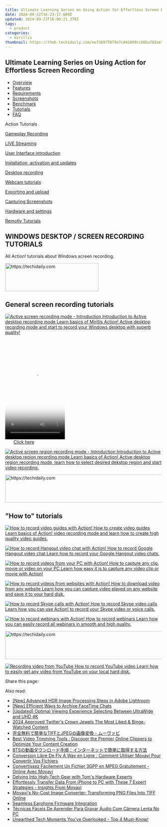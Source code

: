 ```yaml
---
title: Ultimate Learning Series on Using Action for Effortless Screen Recording
date: 2024-09-22T16:23:17.699Z
updated: 2024-09-23T16:00:21.378Z
tags:
  - product
categories:
  - mirillis
thumbnail: https://thmb.techidaily.com/ee736977879e7c042699ccb0ba782ae72fcd626a8089f287da01eef91c5139c9.jpg
---
```


## Ultimate Learning Series on Using Action for Effortless Screen Recording

* [Overview](https://tools.techidaily.com/mirillis/products/)
* [Features](https://tools.techidaily.com/mirillis/products/)
* [Requirements](https://tools.techidaily.com/mirillis/products/)
* [Screenshots](https://tools.techidaily.com/mirillis/products/)
* [Benchmark](https://tools.techidaily.com/mirillis/products/)
* [Tutorials](https://tools.techidaily.com/mirillis/products/)
* [FAQ](https://tools.techidaily.com/mirillis/products/)

Action Tutorials

[Gameplay Recording](https://tools.techidaily.com/mirillis/products/) 

[LIVE Streaming](https://tools.techidaily.com/mirillis/products/) 

[User Interface introduction](https://tools.techidaily.com/mirillis/products/) 

[Installation, activation and updates](https://tools.techidaily.com/mirillis/products/) 

[Desktop recording](https://tools.techidaily.com/mirillis/products/) 

[Webcam tutorials](https://tools.techidaily.com/mirillis/products/) 

[Exporting and upload](https://tools.techidaily.com/mirillis/products/) 

[Capturing Screenshots](https://tools.techidaily.com/mirillis/products/) 

[Hardware and settings](https://tools.techidaily.com/mirillis/products/) 

[Remotly Tutorials](https://remotly.com/tutorials/getting-started-with-remotly-for-windows-pc) 

## WINDOWS DESKTOP / SCREEN RECORDING TUTORIALS

 All Action! tutorials about Windows screen recording. 

<!-- affiliate ads begin -->
<a href="https://aligracehair.sjv.io/c/5597632/2087262/19272" target="_top" id="2087262">
  <img src="//a.impactradius-go.com/display-ad/19272-2087262" border="0" alt="https://techidaily.com" width="300" height="90"/>
</a>
<img height="0" width="0" src="https://aligracehair.sjv.io/i/5597632/2087262/19272" style="position:absolute;visibility:hidden;" border="0" />
<!-- affiliate ads end -->

## General screen recording tutorials

[![Active screen recording mode - Introduction](https://mirillis.com/res/old/gfx/tutorials/thumbnail_active_desktop.jpg) Introduction to Active desktop recording mode Learn basics of Mirillis Action! Active desktop recording mode and start to record your Windows desktop with superb quality!](https://tools.techidaily.com/mirillis/products/) 

<!-- affiliate ads begin -->
<span id="1630055">
					<video width="192" height="320" style="cursor:pointer"
           poster="//a.impactradius-go.com/display-clicktoplayimage/1630055.png"
           onclick="if(!this.playClicked){this.play();this.setAttribute('controls',true);this.playClicked=true;}">
	   <source src="//a.impactradius-go.com/display-ad/18460-1630055">
	   <img src="//a.impactradius-go.com/display-clicktoplayimage/1630055.png" style="border: none; height: 100%; width: 100%; object-fit: contain">
	</video>
	<div style="width:120px;text-align:center"><a href="javascript:window.open(decodeURIComponent('https%3A%2F%2Fcaperobbin.sjv.io%2Fc%2F5597632%2F1630055%2F18460'), '_blank');void(0);">Click here</a></div>
</span>
<img height="0" width="0" src="https://imp.pxf.io/i/5597632/1630055/18460" style="position:absolute;visibility:hidden;" border="0" />
<!-- affiliate ads end -->

[![Active screen region recording mode - Introduction](https://mirillis.com/res/old/gfx/tutorials/thumbnail_active_desktop_region.jpg) Introduction to Active desktop region recording mode Learn basics of Action! Active desktop region recording mode, learn how to select desired dekstop region and start video recording.](https://tools.techidaily.com/mirillis/products/) 

<!-- affiliate ads begin -->
<a href="https://appsumo.8odi.net/c/5597632/2082541/7443" target="_top" id="2082541">
  <img src="//a.impactradius-go.com/display-ad/7443-2082541" border="0" alt="https://techidaily.com" width="728" height="90"/>
</a>
<img height="0" width="0" src="https://appsumo.8odi.net/i/5597632/2082541/7443" style="position:absolute;visibility:hidden;" border="0" />
<!-- affiliate ads end -->

## "How to" tutorials

[![How to record video guides with Action!](https://mirillis.com/res/old/gfx/tutorials/thumbnail_recording_video_guides.jpg) How to create video guides Learn basics of Action! video recording mode and learn how to create high quality video guides.](https://tools.techidaily.com/mirillis/products/) 

[![How to record Hangout video chat with Action!](https://mirillis.com/res/old/gfx/tutorials/thumbnail_recording_video_chat.jpg) How to record Google Hangout video chat Learn how to record your Google Hangout video chats.](https://tools.techidaily.com/mirillis/products/) 

[![How to record videos from your PC with Action!](https://mirillis.com/res/old/gfx/tutorials/thumbnail_recording_pc_videos.jpg) How to capture any clip, movie or video on your PC Learn how easy it is to capture any video clip or movie with Action!](https://tools.techidaily.com/mirillis/products/) 

[![How to record videos from websites with Action!](https://mirillis.com/res/old/gfx/tutorials/thumbnail_recording_web_videos.jpg) How to download video from any website Learn how you can capture video played on any website and save it to your hard disk.](https://tools.techidaily.com/mirillis/products/) 

[![How to record Skype calls with Action!](https://mirillis.com/res/old/gfx/tutorials/thumbnail_recording_skype.jpg) How to record Skype video calls Learn how you can use Action! to record your Skype video or voice calls.](https://tools.techidaily.com/mirillis/products/) 

[![How to record webinars with Action!](https://mirillis.com/res/old/gfx/tutorials/thumbnail_recording_webinars.jpg) How to record webinars Learn how you can easily record all webinars in smooth and high quality.](https://tools.techidaily.com/mirillis/products/) 

<!-- affiliate ads begin -->
<a href="https://aligracehair.sjv.io/c/5597632/1885947/19272" target="_top" id="1885947">
  <img src="//a.impactradius-go.com/display-ad/19272-1885947" border="0" alt="https://techidaily.com" width="728" height="90"/>
</a>
<img height="0" width="0" src="https://aligracehair.sjv.io/i/5597632/1885947/19272" style="position:absolute;visibility:hidden;" border="0" />
<!-- affiliate ads end -->

[![Recording video from YouTube](https://mirillis.com/res/old/gfx/tutorials/thumbnail_recording_web_videos.jpg) How to record YouTube video Learn how to easily get any video from YouTube on your local hard disk.](https://tools.techidaily.com/mirillis/products/) 

 Share this page:

<ins class="adsbygoogle"
     style="display:block"
     data-ad-format="autorelaxed"
     data-ad-client="ca-pub-7571918770474297"
     data-ad-slot="1223367746"></ins>

<ins class="adsbygoogle"
     style="display:block"
     data-ad-client="ca-pub-7571918770474297"
     data-ad-slot="8358498916"
     data-ad-format="auto"
     data-full-width-responsive="true"></ins>

<span class="atpl-alsoreadstyle">Also read:</span>
<div><ul>
<li><a href="https://extra-resources.techidaily.com/new-advanced-hdr-image-processing-steps-in-adobe-lightroom/"><u>[New] Advanced HDR Image Processing Steps in Adobe Lightroom</u></a></li>
<li><a href="https://screen-recording.techidaily.com/new-efficient-ways-to-archive-facetime-chats/"><u>[New] Efficient Ways to Archive FaceTime Chats</u></a></li>
<li><a href="https://extra-guidance.techidaily.com/updated-optimal-viewing-experience-selecting-between-ultrawide-and-uhd-4k/"><u>[Updated] Optimal Viewing Experience Selecting Between UltraWide and UHD 4K</u></a></li>
<li><a href="https://twitter-videos.techidaily.com/2024-approved-twitters-crown-jewels-the-most-liked-and-binge-watched-content/"><u>2024 Approved Twitter's Crown Jewels The Most Liked & Binge-Watched Content</u></a></li>
<li><a href="https://discover-bytes.techidaily.com/tiffjpeg/"><u>完全無料で簡単なTIFFとJPEGの画像変換 - ムーヴァビ</u></a></li>
<li><a href="https://discover-bytes.techidaily.com/best-video-trimming-tools-discover-the-premier-online-clippers-to-optimize-your-content-creation/"><u>Best Video Trimming Tools : Discover the Premier Online Clippers to Optimize Your Content Creation</u></a></li>
<li><a href="https://discord-videos.techidaily.com/bts/"><u>BTSの動画ダウンロード手順：インターネットで簡単に取得する方法</u></a></li>
<li><a href="https://discover-bytes.techidaily.com/conversion-libre-de-flv-a-wav-en-ligne-comment-utiliser-movavi-pour-convertir-vos-fichiers/"><u>Conversion Libre De Flv À Wav en Ligne : Comment Utiliser Movavi Pour Convertir Vos Fichiers</u></a></li>
<li><a href="https://discover-bytes.techidaily.com/convertissez-facilement-un-fichier-3gpp-en-mpeg-gratuitement-online-avec-movavi/"><u>Convertissez Facilement Un Fichier 3GPP en MPEG Gratuitement - Online Avec Movavi</u></a></li>
<li><a href="https://hardware-help.techidaily.com/delving-into-high-tech-gear-with-toms-hardware-experts/"><u>Delving Into High-Tech Gear with Tom's Hardware Experts</u></a></li>
<li><a href="https://discover-bytes.techidaily.com/effortlessly-transfer-data-from-iphone-to-pc-with-these-7-expert-strategies-insights-from-movavi/"><u>Effortlessly Transfer Data From iPhone to PC with These 7 Expert Strategies - Insights From Movavi</u></a></li>
<li><a href="https://discover-bytes.techidaily.com/movavis-no-cost-image-converter-transforming-png-files-into-tiff-online/"><u>Movavi's No-Cost Image Converter: Transforming PNG Files Into TIFF Online</u></a></li>
<li><a href="https://driver-install.techidaily.com/seamless-earphone-firmware-integration/"><u>Seamless Earphone Firmware Integration</u></a></li>
<li><a href="https://discover-bytes.techidaily.com/tecnicas-faceis-de-aprender-para-gravar-audio-com-camera-lenta-no-pc/"><u>Técnicas Fáceis De Aprender Para Gravar Áudio Com Câmera Lenta No PC</u></a></li>
<li><a href="https://facebook.techidaily.com/unearthed-tech-moments-youve-overlooked-top-4-must-know/"><u>Unearthed Tech Moments You've Overlooked - Top 4 Must-Know!</u></a></li>
</ul></div>


